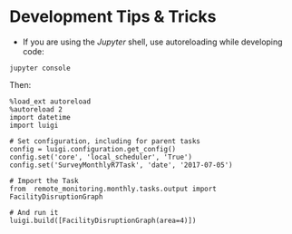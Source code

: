 # Development Tips & Tricks

* If you are using the *Jupyter* shell, use autoreloading while developing code:

```
jupyter console
```

Then:

```
%load_ext autoreload
%autoreload 2
import datetime
import luigi

# Set configuration, including for parent tasks
config = luigi.configuration.get_config()
config.set('core', 'local_scheduler', 'True')
config.set('SurveyMonthlyR7Task', 'date', '2017-07-05')

# Import the Task
from  remote_monitoring.monthly.tasks.output import FacilityDisruptionGraph

# And run it
luigi.build([FacilityDisruptionGraph(area=4)])

```
